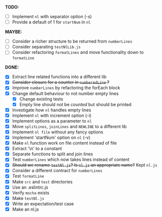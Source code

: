 **TODO:**

- [ ] Implement `nl` with separator option (-s)
- [ ] Provide a default of 1 for `startNum` in `nl`

**MAYBE:**

- [ ] Consider a richer structure to be returned from `numberLines`
- [ ] Consider separating `testNlLib.js`
- [ ] Consider refactoring `formatLines` and move functionality down to `formatLine`

**DONE:**

- [x] Extract line related functions into a different lib
- [x] ~~Consider closure for a counter in `numberedLine` ?~~
- [x] Improve `numberLines` by refactoring the forEach block
- [x] Change default behaviour to not number empty lines
  - [x] Change existing tests
  - [x] Empty line should not be _counted_ but should be printed
- [x] Investigate how `nl` handles empty lines
- [x] Implement `nl` with increment option (-i)
- [x] Implement options as a parameter to `nl`
- [x] Move `splitLines`, `joinLines` and `NEWLINE` to a different lib
- [x] Implement `nl file` without any fancy options
- [x] Implement 'startNum' option on `nl` (-v)
- [x] Make `nl` function work on file content instead of file
- [x] Extract '\n' to a constant
- [x] Separate functions to split and join lines
- [x] Test `numberLines` which now takes lines instead of content
- [x] ~~Should we rename `testNl.js`? Is `nl.js` an appropriate name?~~ Kept `nl.js`
- [x] Consider a different contract for `numberLines`
- [x] Test `formatLine`
- [x] Make `src` and `test` directories
- [x] Use an .eslintrc.js
- [x] Verify `mocha` exists
- [x] Make `testNl.js`
- [x] Write an expectation/test case
- [x] Make an nl.js
